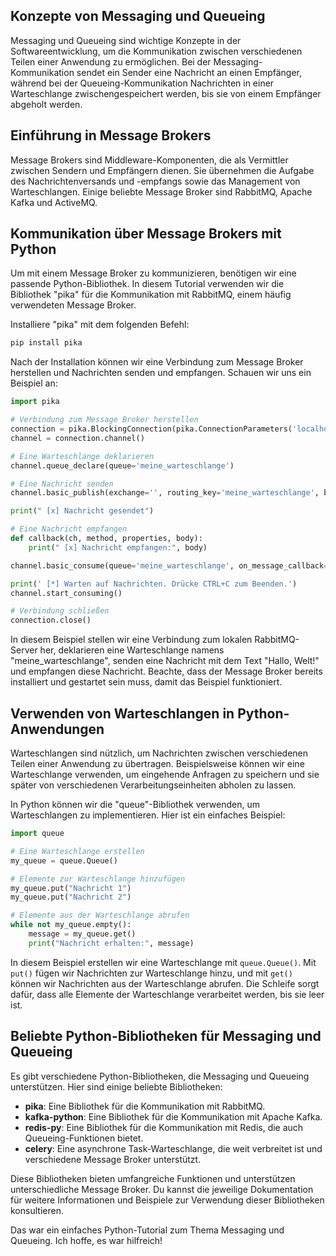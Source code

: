 ## Konzepte von Messaging und Queueing

Messaging und Queueing sind wichtige Konzepte in der Softwareentwicklung, um die Kommunikation zwischen verschiedenen Teilen einer Anwendung zu ermöglichen. Bei der Messaging-Kommunikation sendet ein Sender eine Nachricht an einen Empfänger, während bei der Queueing-Kommunikation Nachrichten in einer Warteschlange zwischengespeichert werden, bis sie von einem Empfänger abgeholt werden.

## Einführung in Message Brokers

Message Brokers sind Middleware-Komponenten, die als Vermittler zwischen Sendern und Empfängern dienen. Sie übernehmen die Aufgabe des Nachrichtenversands und -empfangs sowie das Management von Warteschlangen. Einige beliebte Message Broker sind RabbitMQ, Apache Kafka und ActiveMQ.

## Kommunikation über Message Brokers mit Python

Um mit einem Message Broker zu kommunizieren, benötigen wir eine passende Python-Bibliothek. In diesem Tutorial verwenden wir die Bibliothek "pika" für die Kommunikation mit RabbitMQ, einem häufig verwendeten Message Broker.

Installiere "pika" mit dem folgenden Befehl:

```python
pip install pika
```

Nach der Installation können wir eine Verbindung zum Message Broker herstellen und Nachrichten senden und empfangen. Schauen wir uns ein Beispiel an:

```python
import pika

# Verbindung zum Message Broker herstellen
connection = pika.BlockingConnection(pika.ConnectionParameters('localhost'))
channel = connection.channel()

# Eine Warteschlange deklarieren
channel.queue_declare(queue='meine_warteschlange')

# Eine Nachricht senden
channel.basic_publish(exchange='', routing_key='meine_warteschlange', body='Hallo, Welt!')

print(" [x] Nachricht gesendet")

# Eine Nachricht empfangen
def callback(ch, method, properties, body):
    print(" [x] Nachricht empfangen:", body)

channel.basic_consume(queue='meine_warteschlange', on_message_callback=callback, auto_ack=True)

print(' [*] Warten auf Nachrichten. Drücke CTRL+C zum Beenden.')
channel.start_consuming()

# Verbindung schließen
connection.close()
```

In diesem Beispiel stellen wir eine Verbindung zum lokalen RabbitMQ-Server her, deklarieren eine Warteschlange namens "meine_warteschlange", senden eine Nachricht mit dem Text "Hallo, Welt!" und empfangen diese Nachricht. Beachte, dass der Message Broker bereits installiert und gestartet sein muss, damit das Beispiel funktioniert.

## Verwenden von Warteschlangen in Python-Anwendungen

Warteschlangen sind nützlich, um Nachrichten zwischen verschiedenen Teilen einer Anwendung zu übertragen. Beispielsweise können wir eine Warteschlange verwenden, um eingehende Anfragen zu speichern und sie später von verschiedenen Verarbeitungseinheiten abholen zu lassen.

In Python können wir die "queue"-Bibliothek verwenden, um Warteschlangen zu implementieren. Hier ist ein einfaches Beispiel:

```python
import queue

# Eine Warteschlange erstellen
my_queue = queue.Queue()

# Elemente zur Warteschlange hinzufügen
my_queue.put("Nachricht 1")
my_queue.put("Nachricht 2")

# Elemente aus der Warteschlange abrufen
while not my_queue.empty():
    message = my_queue.get()
    print("Nachricht erhalten:", message)
```

In diesem Beispiel erstellen wir eine Warteschlange mit `queue.Queue()`. Mit `put()` fügen wir Nachrichten zur Warteschlange hinzu, und mit `get()` können wir Nachrichten aus der Warteschlange abrufen. Die Schleife sorgt dafür, dass alle Elemente der Warteschlange verarbeitet werden, bis sie leer ist.

## Beliebte Python-Bibliotheken für Messaging und Queueing

Es gibt verschiedene Python-Bibliotheken, die Messaging und Queueing unterstützen. Hier sind einige beliebte Bibliotheken:

- **pika**: Eine Bibliothek für die Kommunikation mit RabbitMQ.
- **kafka-python**: Eine Bibliothek für die Kommunikation mit Apache Kafka.
- **redis-py**: Eine Bibliothek für die Kommunikation mit Redis, die auch Queueing-Funktionen bietet.
- **celery**: Eine asynchrone Task-Warteschlange, die weit verbreitet ist und verschiedene Message Broker unterstützt.

Diese Bibliotheken bieten umfangreiche Funktionen und unterstützen unterschiedliche Message Broker. Du kannst die jeweilige Dokumentation für weitere Informationen und Beispiele zur Verwendung dieser Bibliotheken konsultieren.

Das war ein einfaches Python-Tutorial zum Thema Messaging und Queueing. Ich hoffe, es war hilfreich!